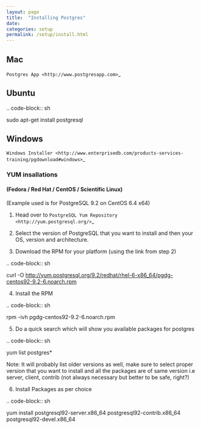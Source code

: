 ```yaml
---
layout: page
title:  "Installing Postgres"
date:
categories: setup
permalink: /setup/install.html
---
```


## Mac

`Postgres App <http://www.postgresapp.com>`_

## Ubuntu

.. code-block:: sh

sudo apt-get install postgresql

## Windows

`Windows Installer <http://www.enterprisedb.com/products-services-training/pgdownload#windows>`_

### YUM insallations
#### (Fedora / Red Hat / CentOS / Scientific Linux)

(Example used is for PostgreSQL 9.2 on CentOS 6.4 x64)

1. Head over to `PostgreSQL Yum Repository <http://yum.postgresql.org/>`_

2. Select the version of PostgreSQL that you want to install and then your OS, version and architecture.

3. Download the RPM for your platform (using the link from step 2)

.. code-block:: sh

curl -O http://yum.postgresql.org/9.2/redhat/rhel-6-x86_64/pgdg-centos92-9.2-6.noarch.rpm

4. Install the RPM

.. code-block:: sh

rpm -ivh pgdg-centos92-9.2-6.noarch.rpm

5. Do a quick search which will show you available packages for postgres

.. code-block:: sh

yum list postgres*

Note: It will probably list older versions as well, make sure to select proper version that you want to install and all the packages are of same version i.e server, client, contrib (not always necessary but better to be safe, right?)

6. Install Packages as per choice

.. code-block:: sh

yum install postgresql92-server.x86_64 postgresql92-contrib.x86_64 postgresql92-devel.x86_64
